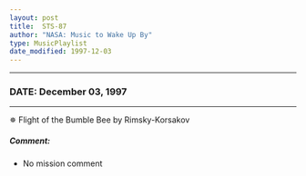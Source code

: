 ```yaml
---
layout: post
title:  STS-87
author: "NASA: Music to Wake Up By"
type: MusicPlaylist
date_modified: 1997-12-03
---
```


----
### DATE: December 03, 1997
----
✵ Flight of the Bumble Bee by Rimsky-Korsakov

##### Comment:
* No mission comment
